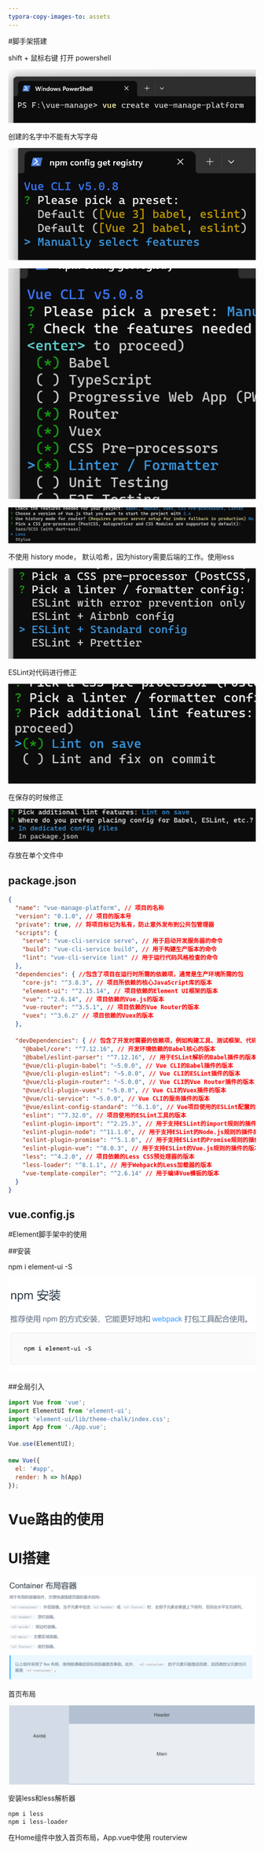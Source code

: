 ```yaml
---
typora-copy-images-to: assets
---
```


#脚手架搭建

shift + 鼠标右键 打开 powershell

![1696040895090](assets/1696040895090.png)

创建的名字中不能有大写字母

![1696041169608](assets/1696041169608.png)



![1696041280882](assets/1696041280882.png)

![1696041325845](assets/1696041325845.png)

不使用 history mode， 默认哈希，因为history需要后端的工作。使用less

![1696041437160](assets/1696041437160.png)

ESLint对代码进行修正

![1696041484555](assets/1696041484555.png)

在保存的时候修正

![1696041528172](assets/1696041528172.png)

存放在单个文件中



## package.json

```json
{
  "name": "vue-manage-platform", // 项目的名称
  "version": "0.1.0", // 项目的版本号
  "private": true, // 将项目标记为私有，防止意外发布到公共包管理器
  "scripts": {
    "serve": "vue-cli-service serve", // 用于启动开发服务器的命令
    "build": "vue-cli-service build", // 用于构建生产版本的命令
    "lint": "vue-cli-service lint" // 用于运行代码风格检查的命令
  },
  "dependencies": { //包含了项目在运行时所需的依赖项，通常是生产环境所需的包
    "core-js": "^3.8.3", // 项目所依赖的核心JavaScript库的版本
    "element-ui": "^2.15.14", // 项目依赖的Element UI框架的版本
    "vue": "^2.6.14", // 项目依赖的Vue.js的版本
    "vue-router": "^3.5.1", // 项目依赖的Vue Router的版本
    "vuex": "^3.6.2" // 项目依赖的Vuex的版本
  },
  
  "devDependencies": { // 包含了开发时需要的依赖项，例如构建工具、测试框架、代码质量工具等。这种分离有助于减小生产环境的包大小，并确保不必要的工具不会部署到生产服务器上。
    "@babel/core": "^7.12.16", // 开发环境依赖的Babel核心的版本
    "@babel/eslint-parser": "^7.12.16", // 用于ESLint解析的Babel插件的版本
    "@vue/cli-plugin-babel": "~5.0.0", // Vue CLI的Babel插件的版本
    "@vue/cli-plugin-eslint": "~5.0.0", // Vue CLI的ESLint插件的版本
    "@vue/cli-plugin-router": "~5.0.0", // Vue CLI的Vue Router插件的版本
    "@vue/cli-plugin-vuex": "~5.0.0", // Vue CLI的Vuex插件的版本
    "@vue/cli-service": "~5.0.0", // Vue CLI的服务插件的版本
    "@vue/eslint-config-standard": "^6.1.0", // Vue项目使用的ESLint配置的版本
    "eslint": "^7.32.0", // 项目使用的ESLint工具的版本
    "eslint-plugin-import": "^2.25.3", // 用于支持ESLint的import规则的插件的版本
    "eslint-plugin-node": "^11.1.0", // 用于支持ESLint的Node.js规则的插件的版本
    "eslint-plugin-promise": "^5.1.0", // 用于支持ESLint的Promise规则的插件的版本
    "eslint-plugin-vue": "^8.0.3", // 用于支持ESLint的Vue.js规则的插件的版本
    "less": "^4.2.0", // 项目依赖的Less CSS预处理器的版本
    "less-loader": "^8.1.1", // 用于Webpack的Less加载器的版本
    "vue-template-compiler": "^2.6.14" // 用于编译Vue模板的版本
  }
}

```



## vue.config.js





#Element脚手架中的使用

##安装

npm i element-ui -S

![1696045092058](assets/1696045092058.png)

##全局引入

```js
import Vue from 'vue';
import ElementUI from 'element-ui';
import 'element-ui/lib/theme-chalk/index.css';
import App from './App.vue';

Vue.use(ElementUI);

new Vue({
  el: '#app',
  render: h => h(App)
});
```



# Vue路由的使用





# UI搭建

![1696055222845](assets/1696055222845.png)



首页布局

![1696055308747](assets/1696055308747.png)



安装less和less解析器

```
npm i less
npm i less-loader
```

在Home组件中放入首页布局，App.vue中使用 routerview